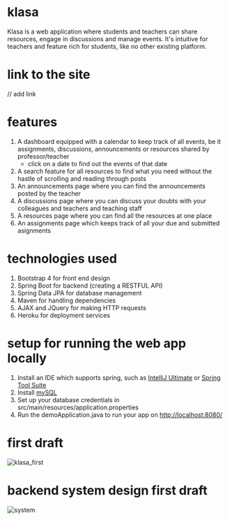 # klasa
Klasa is a web application where students and teachers can share resources, engage in discussions and manage events.
It's intuitive for teachers and feature rich for students, like no other existing platform.

# link to the site
// add link

# features
1. A dashboard equipped with a calendar to keep track of all events, be it assignments, discussions, announcements or resources shared by professor/teacher
    * click on a date to find out the events of that date
2. A search feature for all resources to find what you need without the hastle of scrolling and reading through posts
2. An announcements page where you can find the announcements posted by the teacher
3. A discussions page where you can discuss your doubts with your colleagues and teachers and teaching staff
4. A resources page where you can find all the resources at one place
5. An assignments page which keeps track of all your due and submitted asignments

# technologies used
1. Bootstrap 4 for front end design
2. Spring Boot for backend (creating a RESTFUL API)
3. Spring Data JPA for database management
4. Maven for handling dependencies
5. AJAX and JQuery for making HTTP requests
6. Heroku for deployment services

# setup for running the web app locally
1. Install an IDE which supports spring, such as [IntelliJ Ultimate](https://www.jetbrains.com/idea/download/#section=linux) or [Spring Tool Suite](https://spring.io/tools)
2. Install [mySQL](https://www.mysql.com/downloads/)
3. Set up your database credentials in src/main/resources/application.properties
4. Run the demoApplication.java to run your app on [http://localhost:8080/](http://localhost:8080/)

# first draft
![klasa_first](https://user-images.githubusercontent.com/61309393/123523179-ae954000-d6df-11eb-8aef-6bb86cbf1542.png)

# backend system design first draft
![system](https://user-images.githubusercontent.com/61309393/123523250-1e0b2f80-d6e0-11eb-9396-fbc5fd0ed03c.png)
